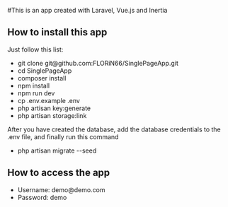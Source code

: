 #This is an app created with Laravel, Vue.js and Inertia
## How to install this app

Just follow this list:
<ul>
    <li>git clone git@github.com:FLORiN66/SinglePageApp.git</li>
    <li>cd SinglePageApp</li>
    <li>composer install</li>
    <li>npm install</li>
    <li>npm run dev</li>
    <li>cp .env.example .env</li>
    <li>php artisan key:generate</li>
    <li>php artisan storage:link</li>
</ul>


<p>After you have created the database, add the database credentials to the .env file, and finally run this command</p>
<ul>
    <li>php artisan migrate --seed</li>
</ul>

## How to access the app
<ul>
    <li>Username: demo@demo.com</li>
    <li>Password: demo</li>
</ul>

